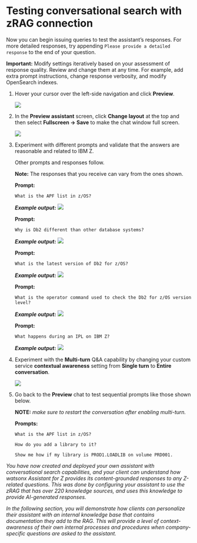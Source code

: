 # Testing conversational search with zRAG connection

Now you can begin issuing queries to test the assistant’s responses. For more detailed responses, try appending `Please provide a detailed response` to the end of your question.

**Important:** Modify settings iteratively based on your assessment of response quality. Review and change them at any time. For example, add extra prompt instructions, change response verbosity, and modify OpenSearch indexes.

1. Hover your cursor over the left-side navigation and click **Preview**. 
   
    ![](_attachments/test1.png)

2. In the **Preview assistant** screen, click **Change layout** at the top and then select **Fullscreen -> Save** to make the chat window full screen.
   
    ![](_attachments/test2.png)

3. Experiment with different prompts and validate that the answers are reasonable and related to IBM Z.
   
    Other prompts and responses follow.


    **Note:** The responses that you receive can vary from the ones shown.

    **Prompt:**
    ```
    What is the APF list in z/OS?
    ```

    ***Example output:***
    ![](_attachments/test3.png)

    **Prompt:**
    ```
    Why is Db2 different than other database systems?
    ```

    ***Example output:***
    ![](_attachments/test4.png)

    **Prompt:**
    ```
    What is the latest version of Db2 for z/OS?
    ```

    ***Example output:***
    ![](_attachments/test5.png)

    **Prompt:**
    ```
    What is the operator command used to check the Db2 for z/OS version level?
    ```

    ***Example output:***
    ![](_attachments/test6.png)

    **Prompt:**
    ```
    What happens during an IPL on IBM Z?
    ```

    ***Example output:***
    ![](_attachments/test7.png)

4. Experiment with the **Multi-turn** Q&A capability by changing your custom service **contextual awareness** setting from **Single turn** to **Entire conversation**.
   
    ![](_attachments/test8.png)

5. Go back to the **Preview** chat to test sequential prompts like those shown below. 
   
    **NOTE:** *make sure to restart the conversation after enabling multi-turn.*

    **Prompts:**

    ```
    What is the APF list in z/OS?
    ```
    ```
    How do you add a library to it?
    ```
    ```
    Show me how if my library is PROD1.LOADLIB on volume PRD001.
    ```

*You have now created and deployed your own assistant with conversational search capabilities, and your client can understand how watsonx Assistant for Z provides its content-grounded responses to any Z-related questions. This was done by configuring your assistant to use the zRAG that has over 220 knowledge sources, and uses this knowledge to provide AI-generated responses.*

*In the following section, you will demonstrate how clients can personalize their assistant with an internal knowledge base that contains documentation they add to the RAG. This will provide a level of context- awareness of their own internal processes and procedures when company-specific questions are asked to the assistant.*

